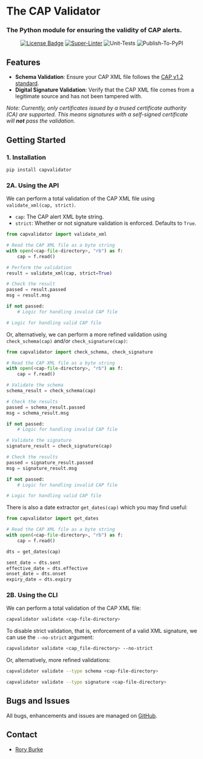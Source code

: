 # The CAP Validator

### The Python module for ensuring the validity of CAP alerts.

<div align="center">

  <a href="https://github.com/wmo-im/capvalidator/blob/main/LICENSE" alt="License" ><img src="https://img.shields.io/badge/License-Apache_2.0-blue" alt="License Badge"></img></a>
  [![Super-Linter](https://github.com/wmo-im/capvalidator/actions/workflows/test-code-quality.yml/badge.svg)](https://github.com/marketplace/actions/super-linter)
  ![Unit-Tests](https://github.com/wmo-im/capvalidator/actions/workflows/unit-tests.yml/badge.svg)
  ![Publish-To-PyPI](https://github.com/wmo-im/capvalidator/actions/workflows/publish-to-pypi.yml/badge.svg)

</div>

## Features

- **Schema Validation**: Ensure your CAP XML file follows the [CAP v1.2 standard](https://docs.oasis-open.org/emergency/cap/v1.2/CAP-v1.2-os.html).
- **Digital Signature Validation**: Verify that the CAP XML file comes from a legitimate source and has not been tampered with.

*Note: Currently, only certificates issued by a trused certificate authority (CA) are supported. This means signatures with a self-signed certificate will **not** pass the validation.*

## Getting Started

### 1. Installation

```bash
pip install capvalidator
```

### 2A. Using the API

We can perform a total validation of the CAP XML file using `validate_xml(cap, strict)`.

- `cap`: The CAP alert XML byte string.
- `strict`: Whether or not signature validation is enforced. Defaults to `True`.

```python
from capvalidator import validate_xml

# Read the CAP XML file as a byte string
with open(<cap-file-directory>, "rb") as f:
    cap = f.read()

# Perform the validation
result = validate_xml(cap, strict=True)

# Check the result
passed = result.passed
msg = result.msg

if not passed:
    # Logic for handling invalid CAP file

# Logic for handling valid CAP file
```

Or, alternatively, we can perform a more refined validation using `check_schema(cap)` and/or `check_signature(cap)`:
```python
from capvalidator import check_schema, check_signature

# Read the CAP XML file as a byte string
with open(<cap-file-directory>, "rb") as f:
    cap = f.read()

# Validate the schema
schema_result = check_schema(cap)

# Check the results
passed = schema_result.passed
msg = schema_result.msg

if not passed:
    # Logic for handling invalid CAP file

# Validate the signature
signature_result = check_signature(cap)

# Check the results
passed = signature_result.passed
msg = signature_result.msg

if not passed:
    # Logic for handling invalid CAP file

# Logic for handling valid CAP file

```

There is also a date extractor `get_dates(cap)` which you may find useful:
```python
from capvalidator import get_dates

# Read the CAP XML file as a byte string
with open(<cap-file-directory>, "rb") as f:
    cap = f.read()

dts = get_dates(cap)

sent_date = dts.sent
effective_date = dts.effective
onset_date = dts.onset
expiry_date = dts.expiry
```

### 2B. Using the CLI

We can perform a total validation of the CAP XML file:

```bash
capvalidator validate <cap-file-directory>
```

To disable strict validation, that is, enforcement of a valid XML signature, we can use the `--no-strict` argument:

```bash
capvalidator validate <cap_file-directory> --no-strict
```

Or, alternatively, more refined validations:
```bash
capvalidator validate --type schema <cap-file-directory>
```

```bash
capvalidator validate --type signature <cap-file-directory>
```

## Bugs and Issues

All bugs, enhancements and issues are managed on [GitHub](https://github.com/wmo-im/capvalidator/issues).

## Contact

* [Rory Burke](https://github.com/RoryPTB)
